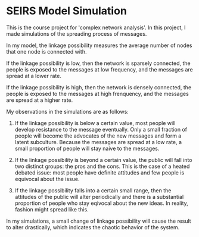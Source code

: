 # SEIRS Model Simulation
This is the course project for 'complex network analysis'. In this project, I made simulations of the spreading process of messages.

In my model, the linkage possibility measures the average number of nodes that one node is connected with.

If the linkage possibility is low, then the network is sparsely connected, the people is exposed to the messages at low frequency, and the messages are spread at a lower rate.

If the linkage possibility is high, then the network is densely connected, the people is exposed to the messages at high frenquency, and the messages are spread at a higher rate.

My observations in the simulations are as follows:

1. If the linkage possibility is below a certain value, most people will develop resistance to the message eventually. Only a small fraction of people will become the advocates of the new messages and form a latent subculture. Because the messages are spread at a low rate, a small proportion of people will stay naive to the messages.

2. If the linkage possibility is beyond a certain value, the public will fall into two distinct groups: the pros and the cons. This is the case of a heated debated issue: most people have definite attitudes and few people is equivocal about the issue.

3. If the linkage possibility falls into a certain small range, then the attitudes of the public will alter periodically and there is a substantial proportion of people who stay eqivocal about the new ideas. In reality, fashion might spread like this.

In my simulations, a small change of linkage possibility will cause the result to alter drastically, which indicates the chaotic behavior of the system.
